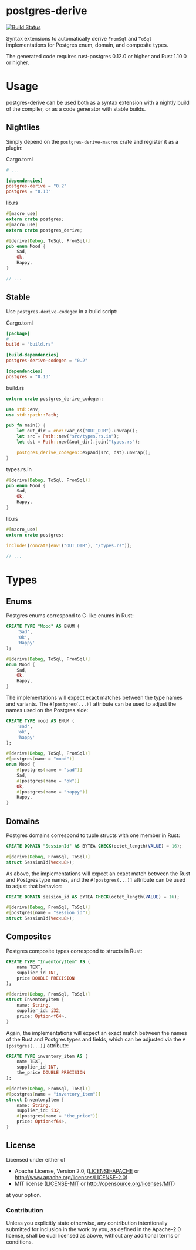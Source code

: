 # postgres-derive

[![Build Status](https://travis-ci.org/sfackler/rust-postgres-derive.svg?branch=master)](https://travis-ci.org/sfackler/rust-postgres-derive)

Syntax extensions to automatically derive `FromSql` and `ToSql` implementations for Postgres enum,
domain, and composite types.

The generated code requires rust-postgres 0.12.0 or higher and Rust 1.10.0 or higher.

# Usage

postgres-derive can be used both as a syntax extension with a nightly build of the compiler, or
as a code generator with stable builds.

## Nightlies

Simply depend on the `postgres-derive-macros` crate and register it as a plugin:


Cargo.toml
```toml
# ...

[dependencies]
postgres-derive = "0.2"
postgres = "0.13"
```

lib.rs
```rust
#[macro_use]
extern crate postgres;
#[macro_use]
extern crate postgres_derive;

#[derive(Debug, ToSql, FromSql)]
pub enum Mood {
    Sad,
    Ok,
    Happy,
}

// ...
```

## Stable

Use `postgres-derive-codegen` in a build script:

Cargo.toml
```toml
[package]
# ...
build = "build.rs"

[build-dependencies]
postgres-derive-codegen = "0.2"

[dependencies]
postgres = "0.13"
```

build.rs
```rust
extern crate postgres_derive_codegen;

use std::env;
use std::path::Path;

pub fn main() {
    let out_dir = env::var_os("OUT_DIR").unwrap();
    let src = Path::new("src/types.rs.in");
    let dst = Path::new(&out_dir).join("types.rs");

    postgres_derive_codegen::expand(src, dst).unwrap();
}
```

types.rs.in
```rust
#[derive(Debug, ToSql, FromSql)]
pub enum Mood {
    Sad,
    Ok,
    Happy,
}
```

lib.rs
```rust
#[macro_use]
extern crate postgres;

include!(concat!(env!("OUT_DIR"), "/types.rs"));

// ...
```

# Types

## Enums

Postgres enums correspond to C-like enums in Rust:

```sql
CREATE TYPE "Mood" AS ENUM (
    'Sad',
    'Ok',
    'Happy'
);
```

```rust
#[derive(Debug, ToSql, FromSql)]
enum Mood {
    Sad,
    Ok,
    Happy,
}
```

The implementations will expect exact matches between the type names and variants. The
`#[postgres(...)]` attribute can be used to adjust the names used on the Postgres side:

```sql
CREATE TYPE mood AS ENUM (
    'sad',
    'ok',
    'happy'
);
```

```rust
#[derive(Debug, ToSql, FromSql)]
#[postgres(name = "mood")]
enum Mood {
    #[postgres(name = "sad")]
    Sad,
    #[postgres(name = "ok")]
    Ok,
    #[postgres(name = "happy")]
    Happy,
}
```

## Domains

Postgres domains correspond to tuple structs with one member in Rust:

```sql
CREATE DOMAIN "SessionId" AS BYTEA CHECK(octet_length(VALUE) = 16);
```

```rust
#[derive(Debug, FromSql, ToSql)]
struct SessionId(Vec<u8>);
```

As above, the implementations will expect an exact match between the Rust and Postgres type names,
and the `#[postgres(...)]` attribute can be used to adjust that behavior:

```sql
CREATE DOMAIN session_id AS BYTEA CHECK(octet_length(VALUE) = 16);
```

```rust
#[derive(Debug, FromSql, ToSql)]
#[postgres(name = "session_id")]
struct SessionId(Vec<u8>);
```

## Composites

Postgres composite types correspond to structs in Rust:

```sql
CREATE TYPE "InventoryItem" AS (
    name TEXT,
    supplier_id INT,
    price DOUBLE PRECISION
);
```

```rust
#[derive(Debug, FromSql, ToSql)]
struct InventoryItem {
    name: String,
    supplier_id: i32,
    price: Option<f64>,
}
```

Again, the implementations will expect an exact match between the names of the Rust and Postgres
types and fields, which can be adjusted via the `#[postgres(...)]` attribute:


```sql
CREATE TYPE inventory_item AS (
    name TEXT,
    supplier_id INT,
    the_price DOUBLE PRECISION
);
```

```rust
#[derive(Debug, FromSql, ToSql)]
#[postgres(name = "inventory_item")]
struct InventoryItem {
    name: String,
    supplier_id: i32,
    #[postgres(name = "the_price")]
    price: Option<f64>,
}
```

## License

Licensed under either of

 * Apache License, Version 2.0, ([LICENSE-APACHE](LICENSE-APACHE) or http://www.apache.org/licenses/LICENSE-2.0)
 * MIT license ([LICENSE-MIT](LICENSE-MIT) or http://opensource.org/licenses/MIT)

at your option.

### Contribution

Unless you explicitly state otherwise, any contribution intentionally
submitted for inclusion in the work by you, as defined in the Apache-2.0
license, shall be dual licensed as above, without any additional terms or
conditions.
